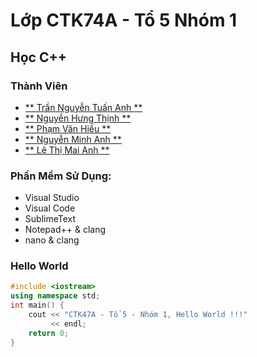 # Lớp CTK74A - Tổ 5 Nhóm 1
## Học C++
### Thành Viên
* [** Trần Nguyễn Tuấn Anh **]()
* [** Nguyễn Hưng Thịnh **]()
* [** Phạm Văn Hiếu **]()
* [** Nguyễn Minh Anh **]()
* [** Lê Thị Mai Anh **]()

### Phần Mềm Sử Dụng:
* Visual Studio
* Visual Code
* SublimeText
* Notepad++ & clang
* nano & clang

### Hello World
```C++
#include <iostream>
using namespace std;
int main() {
    cout << "CTK47A - Tổ 5 - Nhóm 1, Hello World !!!"
	     << endl;
    return 0;
}
```